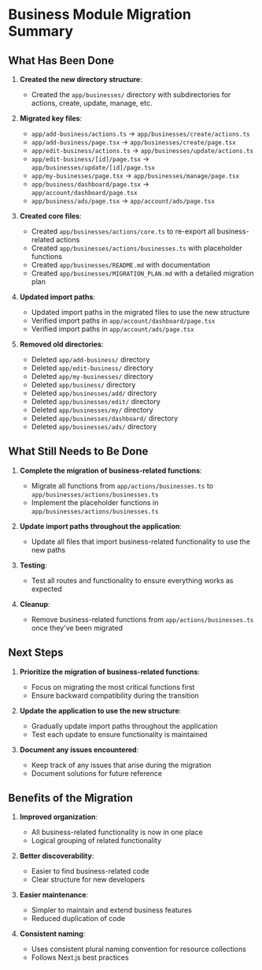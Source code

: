 # Business Module Migration Summary

## What Has Been Done

1. **Created the new directory structure**:
   - Created the `app/businesses/` directory with subdirectories for actions, create, update, manage, etc.

2. **Migrated key files**:
   - `app/add-business/actions.ts` → `app/businesses/create/actions.ts`
   - `app/add-business/page.tsx` → `app/businesses/create/page.tsx`
   - `app/edit-business/actions.ts` → `app/businesses/update/actions.ts`
   - `app/edit-business/[id]/page.tsx` → `app/businesses/update/[id]/page.tsx`
   - `app/my-businesses/page.tsx` → `app/businesses/manage/page.tsx`
   - `app/business/dashboard/page.tsx` → `app/account/dashboard/page.tsx`
   - `app/business/ads/page.tsx` → `app/account/ads/page.tsx`

3. **Created core files**:
   - Created `app/businesses/actions/core.ts` to re-export all business-related actions
   - Created `app/businesses/actions/businesses.ts` with placeholder functions
   - Created `app/businesses/README.md` with documentation
   - Created `app/businesses/MIGRATION_PLAN.md` with a detailed migration plan

4. **Updated import paths**:
   - Updated import paths in the migrated files to use the new structure
   - Verified import paths in `app/account/dashboard/page.tsx`
   - Verified import paths in `app/account/ads/page.tsx`

5. **Removed old directories**:
   - Deleted `app/add-business/` directory
   - Deleted `app/edit-business/` directory
   - Deleted `app/my-businesses/` directory
   - Deleted `app/business/` directory
   - Deleted `app/businesses/add/` directory
   - Deleted `app/businesses/edit/` directory
   - Deleted `app/businesses/my/` directory
   - Deleted `app/businesses/dashboard/` directory
   - Deleted `app/businesses/ads/` directory

## What Still Needs to Be Done

1. **Complete the migration of business-related functions**:
   - Migrate all functions from `app/actions/businesses.ts` to `app/businesses/actions/businesses.ts`
   - Implement the placeholder functions in `app/businesses/actions/businesses.ts`

2. **Update import paths throughout the application**:
   - Update all files that import business-related functionality to use the new paths

3. **Testing**:
   - Test all routes and functionality to ensure everything works as expected

4. **Cleanup**:
   - Remove business-related functions from `app/actions/businesses.ts` once they've been migrated

## Next Steps

1. **Prioritize the migration of business-related functions**:
   - Focus on migrating the most critical functions first
   - Ensure backward compatibility during the transition

2. **Update the application to use the new structure**:
   - Gradually update import paths throughout the application
   - Test each update to ensure functionality is maintained

3. **Document any issues encountered**:
   - Keep track of any issues that arise during the migration
   - Document solutions for future reference

## Benefits of the Migration

1. **Improved organization**:
   - All business-related functionality is now in one place
   - Logical grouping of related functionality

2. **Better discoverability**:
   - Easier to find business-related code
   - Clear structure for new developers

3. **Easier maintenance**:
   - Simpler to maintain and extend business features
   - Reduced duplication of code

4. **Consistent naming**:
   - Uses consistent plural naming convention for resource collections
   - Follows Next.js best practices 